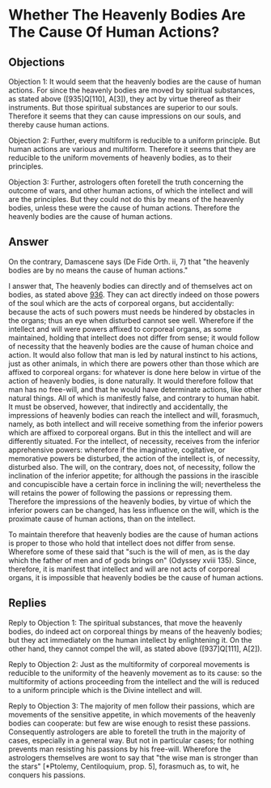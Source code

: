 # Whether The Heavenly Bodies Are The Cause Of Human Actions?

## Objections

Objection 1: It would seem that the heavenly bodies are the cause of human actions. For since the heavenly bodies are moved by spiritual substances, as stated above ([935]Q[110], A[3]), they act by virtue thereof as their instruments. But those spiritual substances are superior to our souls. Therefore it seems that they can cause impressions on our souls, and thereby cause human actions.

Objection 2: Further, every multiform is reducible to a uniform principle. But human actions are various and multiform. Therefore it seems that they are reducible to the uniform movements of heavenly bodies, as to their principles.

Objection 3: Further, astrologers often foretell the truth concerning the outcome of wars, and other human actions, of which the intellect and will are the principles. But they could not do this by means of the heavenly bodies, unless these were the cause of human actions. Therefore the heavenly bodies are the cause of human actions.

## Answer

On the contrary, Damascene says (De Fide Orth. ii, 7) that "the heavenly bodies are by no means the cause of human actions."

I answer that, The heavenly bodies can directly and of themselves act on bodies, as stated above [936](A[3]). They can act directly indeed on those powers of the soul which are the acts of corporeal organs, but accidentally: because the acts of such powers must needs be hindered by obstacles in the organs; thus an eye when disturbed cannot see well. Wherefore if the intellect and will were powers affixed to corporeal organs, as some maintained, holding that intellect does not differ from sense; it would follow of necessity that the heavenly bodies are the cause of human choice and action. It would also follow that man is led by natural instinct to his actions, just as other animals, in which there are powers other than those which are affixed to corporeal organs: for whatever is done here below in virtue of the action of heavenly bodies, is done naturally. It would therefore follow that man has no free-will, and that he would have determinate actions, like other natural things. All of which is manifestly false, and contrary to human habit. It must be observed, however, that indirectly and accidentally, the impressions of heavenly bodies can reach the intellect and will, forasmuch, namely, as both intellect and will receive something from the inferior powers which are affixed to corporeal organs. But in this the intellect and will are differently situated. For the intellect, of necessity, receives from the inferior apprehensive powers: wherefore if the imaginative, cogitative, or memorative powers be disturbed, the action of the intellect is, of necessity, disturbed also. The will, on the contrary, does not, of necessity, follow the inclination of the inferior appetite; for although the passions in the irascible and concupiscible have a certain force in inclining the will; nevertheless the will retains the power of following the passions or repressing them. Therefore the impressions of the heavenly bodies, by virtue of which the inferior powers can be changed, has less influence on the will, which is the proximate cause of human actions, than on the intellect.

To maintain therefore that heavenly bodies are the cause of human actions is proper to those who hold that intellect does not differ from sense. Wherefore some of these said that "such is the will of men, as is the day which the father of men and of gods brings on" (Odyssey xviii 135). Since, therefore, it is manifest that intellect and will are not acts of corporeal organs, it is impossible that heavenly bodies be the cause of human actions.

## Replies

Reply to Objection 1: The spiritual substances, that move the heavenly bodies, do indeed act on corporeal things by means of the heavenly bodies; but they act immediately on the human intellect by enlightening it. On the other hand, they cannot compel the will, as stated above ([937]Q[111], A[2]).

Reply to Objection 2: Just as the multiformity of corporeal movements is reducible to the uniformity of the heavenly movement as to its cause: so the multiformity of actions proceeding from the intellect and the will is reduced to a uniform principle which is the Divine intellect and will.

Reply to Objection 3: The majority of men follow their passions, which are movements of the sensitive appetite, in which movements of the heavenly bodies can cooperate: but few are wise enough to resist these passions. Consequently astrologers are able to foretell the truth in the majority of cases, especially in a general way. But not in particular cases; for nothing prevents man resisting his passions by his free-will. Wherefore the astrologers themselves are wont to say that "the wise man is stronger than the stars" [*Ptolemy, Centiloquium, prop. 5], forasmuch as, to wit, he conquers his passions.